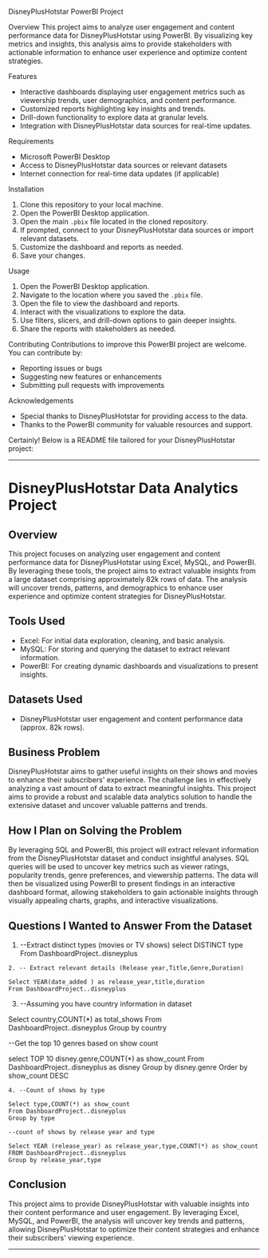  DisneyPlusHotstar PowerBI Project

Overview
This project aims to analyze user engagement and content performance data for DisneyPlusHotstar using PowerBI. By visualizing key metrics and insights, this analysis aims to provide stakeholders with actionable information to enhance user experience and optimize content strategies.

Features
- Interactive dashboards displaying user engagement metrics such as viewership trends, user demographics, and content performance.
- Customized reports highlighting key insights and trends.
- Drill-down functionality to explore data at granular levels.
- Integration with DisneyPlusHotstar data sources for real-time updates.

Requirements
- Microsoft PowerBI Desktop 
- Access to DisneyPlusHotstar data sources or relevant datasets
- Internet connection for real-time data updates (if applicable)

Installation
1. Clone this repository to your local machine.
2. Open the PowerBI Desktop application.
3. Open the main `.pbix` file located in the cloned repository.
4. If prompted, connect to your DisneyPlusHotstar data sources or import relevant datasets.
5. Customize the dashboard and reports as needed.
6. Save your changes.

Usage
1. Open the PowerBI Desktop application.
2. Navigate to the location where you saved the `.pbix` file.
3. Open the file to view the dashboard and reports.
4. Interact with the visualizations to explore the data.
5. Use filters, slicers, and drill-down options to gain deeper insights.
6. Share the reports with stakeholders as needed.

Contributing
Contributions to improve this PowerBI project are welcome. You can contribute by:
- Reporting issues or bugs
- Suggesting new features or enhancements
- Submitting pull requests with improvements

Acknowledgements
- Special thanks to DisneyPlusHotstar for providing access to the data.
- Thanks to the PowerBI community for valuable resources and support.

Certainly! Below is a README file tailored for your DisneyPlusHotstar project:

---

# DisneyPlusHotstar Data Analytics Project

## Overview
This project focuses on analyzing user engagement and content performance data for DisneyPlusHotstar using Excel, MySQL, and PowerBI. By leveraging these tools, the project aims to extract valuable insights from a large dataset comprising approximately 82k rows of data. The analysis will uncover trends, patterns, and demographics to enhance user experience and optimize content strategies for DisneyPlusHotstar.

## Tools Used
- Excel: For initial data exploration, cleaning, and basic analysis.
- MySQL: For storing and querying the dataset to extract relevant information.
- PowerBI: For creating dynamic dashboards and visualizations to present insights.

## Datasets Used
- DisneyPlusHotstar user engagement and content performance data (approx. 82k rows).

## Business Problem
DisneyPlusHotstar aims to gather useful insights on their shows and movies to enhance their subscribers' experience. The challenge lies in effectively analyzing a vast amount of data to extract meaningful insights. This project aims to provide a robust and scalable data analytics solution to handle the extensive dataset and uncover valuable patterns and trends.

## How I Plan on Solving the Problem
By leveraging SQL and PowerBI, this project will extract relevant information from the DisneyPlusHotstar dataset and conduct insightful analyses. SQL queries will be used to uncover key metrics such as viewer ratings, popularity trends, genre preferences, and viewership patterns. The data will then be visualized using PowerBI to present findings in an interactive dashboard format, allowing stakeholders to gain actionable insights through visually appealing charts, graphs, and interactive visualizations.

## Questions I Wanted to Answer From the Dataset
1. --Extract distinct types (movies or TV shows)
select DISTINCT type
From DashboardProject..disneyplus
```
2. -- Extract relevant details (Release year,Title,Genre,Duration)

Select YEAR(date_added ) as release_year,title,duration
From DashboardProject..disneyplus
```
3. --Assuming you have country information in  dataset

Select country,COUNT(*) as total_shows
From DashboardProject..disneyplus
Group by country

--Get the top 10 genres based on show count

select TOP 10 disney.genre,COUNT(*) as show_count
From DashboardProject..disneyplus as disney
Group by disney.genre
Order by show_count DESC
```
4. --Count of shows by type

Select type,COUNT(*) as show_count
From DashboardProject..disneyplus
Group by type

--count of shows by release year and type

Select YEAR (release_year) as release_year,type,COUNT(*) as show_count
FROM DashboardProject..disneyplus
Group by release_year,type
```

## Conclusion
This project aims to provide DisneyPlusHotstar with valuable insights into their content performance and user engagement. By leveraging Excel, MySQL, and PowerBI, the analysis will uncover key trends and patterns, allowing DisneyPlusHotstar to optimize their content strategies and enhance their subscribers' viewing experience.

---

